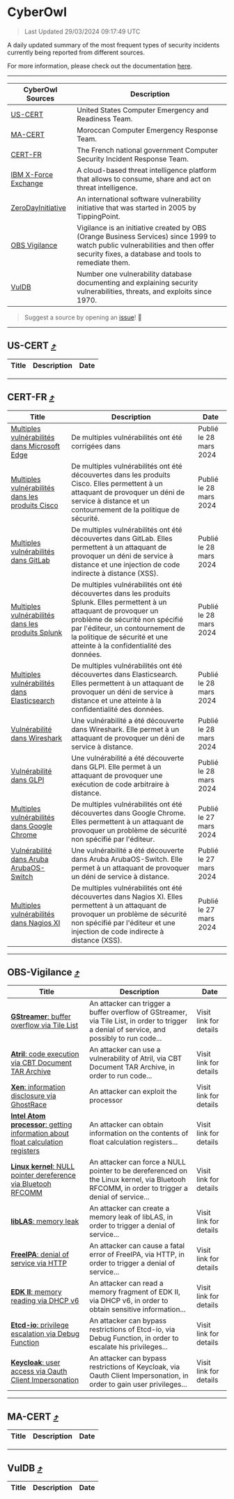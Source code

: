 
 <div id='top'></div>

# CyberOwl

 > Last Updated 29/03/2024 09:17:49 UTC
 
 A daily updated summary of the most frequent types of security incidents currently being reported from different sources.
 
 For more information, please check out the documentation [here](./docs/README.md).
 
 ---
 |CyberOwl Sources|Description|
 |---|---|
 |[US-CERT](#us-cert-arrow_heading_up)|United States Computer Emergency and Readiness Team.|
 |[MA-CERT](#ma-cert-arrow_heading_up)|Moroccan Computer Emergency Response Team.|
 |[CERT-FR](#cert-fr-arrow_heading_up)|The French national government Computer Security Incident Response Team.|
 |[IBM X-Force Exchange](#ibmcloud-arrow_heading_up)|A cloud-based threat intelligence platform that allows to consume, share and act on threat intelligence.|
 |[ZeroDayInitiative](#zerodayinitiative-arrow_heading_up)|An international software vulnerability initiative that was started in 2005 by TippingPoint.|
 |[OBS Vigilance](#obs-vigilance-arrow_heading_up)|Vigilance is an initiative created by OBS (Orange Business Services) since 1999 to watch public vulnerabilities and then offer security fixes, a database and tools to remediate them.|
 |[VulDB](#vuldb-arrow_heading_up)|Number one vulnerability database documenting and explaining security vulnerabilities, threats, and exploits since 1970.|
 
 > Suggest a source by opening an [issue](https://github.com/karimhabush/cyberowl/issues)! :raised_hands:
 ---

## US-CERT [:arrow_heading_up:](#cyberowl)

 |Title|Description|Date|
 |---|---|---|
 
 ---

## CERT-FR [:arrow_heading_up:](#cyberowl)

 |Title|Description|Date|
 |---|---|---|
 |[Multiples vulnérabilités dans Microsoft Edge](https://www.cert.ssi.gouv.fr/avis/CERTFR-2024-AVI-0261/)|De multiples vulnérabilités ont été corrigées dans |Publié le 28 mars 2024|
 |[Multiples vulnérabilités dans les produits Cisco](https://www.cert.ssi.gouv.fr/avis/CERTFR-2024-AVI-0260/)|De multiples vulnérabilités ont été découvertes dans les produits Cisco. Elles permettent à un attaquant de provoquer un déni de service à distance et un contournement de la politique de sécurité.|Publié le 28 mars 2024|
 |[Multiples vulnérabilités dans GitLab](https://www.cert.ssi.gouv.fr/avis/CERTFR-2024-AVI-0259/)|De multiples vulnérabilités ont été découvertes dans GitLab. Elles permettent à un attaquant de provoquer un déni de service à distance et une injection de code indirecte à distance (XSS).|Publié le 28 mars 2024|
 |[Multiples vulnérabilités dans les produits Splunk](https://www.cert.ssi.gouv.fr/avis/CERTFR-2024-AVI-0258/)|De multiples vulnérabilités ont été découvertes dans les produits Splunk. Elles permettent à un attaquant de provoquer un problème de sécurité non spécifié par l'éditeur, un contournement de la politique de sécurité et une atteinte à la confidentialité des données.|Publié le 28 mars 2024|
 |[Multiples vulnérabilités dans Elasticsearch](https://www.cert.ssi.gouv.fr/avis/CERTFR-2024-AVI-0257/)|De multiples vulnérabilités ont été découvertes dans Elasticsearch. Elles permettent à un attaquant de provoquer un déni de service à distance et une atteinte à la confidentialité des données.|Publié le 28 mars 2024|
 |[Vulnérabilité dans Wireshark](https://www.cert.ssi.gouv.fr/avis/CERTFR-2024-AVI-0256/)|Une vulnérabilité a été découverte dans Wireshark. Elle permet à un attaquant de provoquer un déni de service à distance.|Publié le 28 mars 2024|
 |[Vulnérabilité dans GLPI](https://www.cert.ssi.gouv.fr/avis/CERTFR-2024-AVI-0255/)|Une vulnérabilité a été découverte dans GLPI. Elle permet à un attaquant de provoquer une exécution de code arbitraire à distance.|Publié le 28 mars 2024|
 |[Multiples vulnérabilités dans Google Chrome](https://www.cert.ssi.gouv.fr/avis/CERTFR-2024-AVI-0254/)|De multiples vulnérabilités ont été découvertes dans Google Chrome. Elles permettent à un attaquant de provoquer un problème de sécurité non spécifié par l'éditeur.|Publié le 27 mars 2024|
 |[Vulnérabilité dans Aruba ArubaOS-Switch](https://www.cert.ssi.gouv.fr/avis/CERTFR-2024-AVI-0253/)|Une vulnérabilité a été découverte dans Aruba ArubaOS-Switch. Elle permet à un attaquant de provoquer un déni de service à distance.|Publié le 27 mars 2024|
 |[Multiples vulnérabilités dans Nagios XI](https://www.cert.ssi.gouv.fr/avis/CERTFR-2024-AVI-0252/)|De multiples vulnérabilités ont été découvertes dans Nagios XI. Elles permettent à un attaquant de provoquer un problème de sécurité non spécifié par l'éditeur et une injection de code indirecte à distance (XSS).|Publié le 27 mars 2024|
 
 ---

## OBS-Vigilance [:arrow_heading_up:](#cyberowl)

 |Title|Description|Date|
 |---|---|---|
 |[<a href="https://vigilance.fr/vulnerability/GStreamer-buffer-overflow-via-Tile-List-43396" class="noirorange"><b>GStreamer</b>: buffer overflow via Tile List</a>](https://vigilance.fr/vulnerability/GStreamer-buffer-overflow-via-Tile-List-43396)|An attacker can trigger a buffer overflow of GStreamer, via Tile List, in order to trigger a denial of service, and possibly to run code...|Visit link for details|
 |[<a href="https://vigilance.fr/vulnerability/Atril-code-execution-via-CBT-Document-TAR-Archive-43397" class="noirorange"><b>Atril</b>: code execution via CBT Document TAR Archive</a>](https://vigilance.fr/vulnerability/Atril-code-execution-via-CBT-Document-TAR-Archive-43397)|An attacker can use a vulnerability of Atril, via CBT Document TAR Archive, in order to run code...|Visit link for details|
 |[<a href="https://vigilance.fr/vulnerability/Xen-information-disclosure-via-GhostRace-43764" class="noirorange"><b>Xen</b>: information disclosure via GhostRace</a>](https://vigilance.fr/vulnerability/Xen-information-disclosure-via-GhostRace-43764)|An attacker can exploit the processor|Visit link for details|
 |[<a href="https://vigilance.fr/vulnerability/Intel-Atom-processor-getting-information-about-float-calculation-registers-43763" class="noirorange"><b>Intel Atom processor</b>: getting information about float calculation registers</a>](https://vigilance.fr/vulnerability/Intel-Atom-processor-getting-information-about-float-calculation-registers-43763)|An attacker can obtain information on the contents of float calculation registers...|Visit link for details|
 |[<a href="https://vigilance.fr/vulnerability/Linux-kernel-NULL-pointer-dereference-via-Bluetooh-RFCOMM-43758" class="noirorange"><b>Linux kernel</b>: NULL pointer dereference via Bluetooh RFCOMM</a>](https://vigilance.fr/vulnerability/Linux-kernel-NULL-pointer-dereference-via-Bluetooh-RFCOMM-43758)|An attacker can force a NULL pointer to be dereferenced on the Linux kernel, via Bluetooh RFCOMM, in order to trigger a denial of service...|Visit link for details|
 |[<a href="https://vigilance.fr/vulnerability/libLAS-memory-leak-43757" class="noirorange"><b>libLAS</b>: memory leak</a>](https://vigilance.fr/vulnerability/libLAS-memory-leak-43757)|An attacker can create a memory leak of libLAS, in order to trigger a denial of service...|Visit link for details|
 |[<a href="https://vigilance.fr/vulnerability/FreeIPA-denial-of-service-via-HTTP-43756" class="noirorange"><b>FreeIPA</b>: denial of service via HTTP</a>](https://vigilance.fr/vulnerability/FreeIPA-denial-of-service-via-HTTP-43756)|An attacker can cause a fatal error of FreeIPA, via HTTP, in order to trigger a denial of service...|Visit link for details|
 |[<a href="https://vigilance.fr/vulnerability/EDK-II-memory-reading-via-DHCP-v6-43755" class="noirorange"><b>EDK II</b>: memory reading via DHCP v6</a>](https://vigilance.fr/vulnerability/EDK-II-memory-reading-via-DHCP-v6-43755)|An attacker can read a memory fragment of EDK II, via DHCP v6, in order to obtain sensitive information...|Visit link for details|
 |[<a href="https://vigilance.fr/vulnerability/Etcd-io-privilege-escalation-via-Debug-Function-41594" class="noirorange"><b>Etcd-io</b>: privilege escalation via Debug Function</a>](https://vigilance.fr/vulnerability/Etcd-io-privilege-escalation-via-Debug-Function-41594)|An attacker can bypass restrictions of Etcd-io, via Debug Function, in order to escalate his privileges...|Visit link for details|
 |[<a href="https://vigilance.fr/vulnerability/Keycloak-user-access-via-Oauth-Client-Impersonation-41592" class="noirorange"><b>Keycloak</b>: user access via Oauth Client Impersonation</a>](https://vigilance.fr/vulnerability/Keycloak-user-access-via-Oauth-Client-Impersonation-41592)|An attacker can bypass restrictions of Keycloak, via Oauth Client Impersonation, in order to gain user privileges...|Visit link for details|
 
 ---

## MA-CERT [:arrow_heading_up:](#cyberowl)

 |Title|Description|Date|
 |---|---|---|
 
 ---

## VulDB [:arrow_heading_up:](#cyberowl)

 |Title|Description|Date|
 |---|---|---|
 